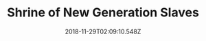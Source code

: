 ---
title: Shrine of New Generation Slaves
artist: Riverside
date: 2018-11-29T02:09:10.548Z
cover: /upload/tumblr_od911hqpw81vfaqyoo1_1280.jpg
styles:
  - Progressive Rock
links:
  spotify: https://open.spotify.com/album/6bS5UWfIw3nnDBvvLlwTdW?si=zC1sWFR_SeWd_miM2goTFA
  youtube: https://music.youtube.com/watch?v=M5uHaPbs1go
  applemusic: https://itunes.apple.com/us/album/shrine-of-new-generation-slaves/1148788808?uo=4
  soundcloud: ""
  bandcamp: ""
  deezer: https://www.deezer.com/album/13948216
---